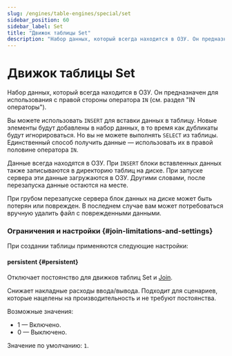 ```yaml
---
slug: /engines/table-engines/special/set
sidebar_position: 60
sidebar_label: Set
title: "Движок таблицы Set"
description: "Набор данных, который всегда находится в ОЗУ. Он предназначен для использования с правой стороны оператора `IN`."
---
```



# Движок таблицы Set

Набор данных, который всегда находится в ОЗУ. Он предназначен для использования с правой стороны оператора `IN` (см. раздел "IN операторы").

Вы можете использовать `INSERT` для вставки данных в таблицу. Новые элементы будут добавлены в набор данных, в то время как дубликаты будут игнорироваться. Но вы не можете выполнять `SELECT` из таблицы. Единственный способ получить данные — использовать их в правой половине оператора `IN`.

Данные всегда находятся в ОЗУ. При `INSERT` блоки вставленных данных также записываются в директорию таблиц на диске. При запуске сервера эти данные загружаются в ОЗУ. Другими словами, после перезапуска данные остаются на месте.

При грубом перезапуске сервера блок данных на диске может быть потерян или поврежден. В последнем случае вам может потребоваться вручную удалить файл с поврежденными данными.

### Ограничения и настройки {#join-limitations-and-settings}

При создании таблицы применяются следующие настройки:

#### persistent {#persistent}

Отключает постоянство для движков таблиц Set и [Join](/engines/table-engines/special/join).

Снижает накладные расходы ввода/вывода. Подходит для сценариев, которые нацелены на производительность и не требуют постоянства.

Возможные значения:

- 1 — Включено.
- 0 — Выключено.

Значение по умолчанию: `1`.
